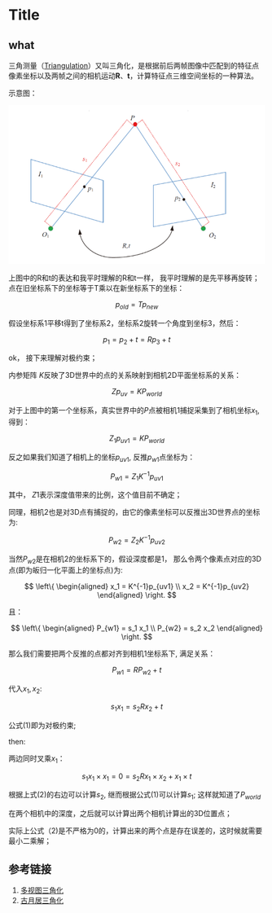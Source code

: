 # Title

## what

三角测量（[Triangulation](https://en.wikipedia.org/wiki/Triangulation)）又叫三角化，是根据前后两帧图像中匹配到的特征点像素坐标以及两帧之间的相机运动**R**、**t**，计算特征点三维空间坐标的一种算法。

示意图：

![1679551782369](image/三角化/1679551782369.png)

上图中的R和t的表达和我平时理解的R和t一样， 我平时理解的是先平移再旋转； 点在旧坐标系下的坐标等于T乘以在新坐标系下的坐标：

$$
p_{old} = T p_{new}
$$

假设坐标系1平移t得到了坐标系2，坐标系2旋转一个角度到坐标3，然后：

$$
p_1 = p_2 + t = Rp_3+t
$$

ok， 接下来理解对极约束；

内参矩阵 $K$反映了3D世界中的点的关系映射到相机2D平面坐标系的关系：

$$
Z p_{uv} = KP_{world}
$$

对于上图中的第一个坐标系，真实世界中的$P$点被相机1捕捉采集到了相机坐标$x_1$, 得到：

$$
Z_1 p_{uv1} = K P_{world}
$$

反之如果我们知道了相机上的坐标$p_{uv1}$, 反推$p_{w1}$点坐标为：

$$
P_{w1} = Z_1K^{-1}p_{uv1}
$$

其中， $Z1$表示深度值带来的比例，这个值目前不确定；

同理，相机2也是对3D点有捕捉的，由它的像素坐标可以反推出3D世界点的坐标为:

$$
P_{w2} = Z_2 K^{-1}p_{uv2}
$$

当然$P_{w2}$是在相机2的坐标系下的，假设深度都是1， 那么令两个像素点对应的3D点(即为皈归一化平面上的坐标点)为:

$$
\left\{
		\begin{aligned}
			x_1 = K^{-1}p_{uv1} \\
			x_2 = K^{-1}p_{uv2}
		\end{aligned}
	\right.
$$

且：

$$
\left\{ 
	\begin{aligned} 
		P_{w1} = s_1 x_1 \\ 
		P_{w2} = s_2 x_2 
	\end{aligned}
\right.
$$

那么我们需要把两个反推的点都对齐到相机1坐标系下, 满足关系：

$$
P_{w1} = RP_{w2} + t
$$

代入$x_1, x_2$:

$$
s_1 x_1 = s_2 R x_2 + t \tag{1}
$$

公式(1)即为对极约束;

then:

两边同时叉乘$x_1$：

$$
s_1 x_1 \times x_1 = 0 = s_2 R x_1 \times x_2 + x_1 \times t \tag{2}
$$

根据上式(2)的右边可以计算$s_2$, 继而根据公式(1)可以计算$s_1$; 这样就知道了$P_{world}$

在两个相机中的深度，之后就可以计算出两个相机计算出的3D位置点；

实际上公式（2)是不严格为0的，计算出来的两个点是存在误差的，这时候就需要最小二乘解；




## 参考链接

1. [多视图三角化](https://gutsgwh1997.github.io/2020/03/31/%E5%A4%9A%E8%A7%86%E5%9B%BE%E4%B8%89%E8%A7%92%E5%8C%96/)
2. [古月居三角化](https://www.guyuehome.com/35452)
